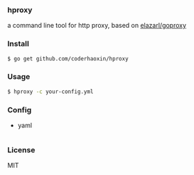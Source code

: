 ### hproxy

a command line tool for http proxy, based on [elazarl/goproxy](https://github.com/elazarl/goproxy)

### Install

```bash
$ go get github.com/coderhaoxin/hproxy
```

### Usage

```bash
$ hproxy -c your-config.yml
```

### Config

* yaml

```yaml
```

### License
MIT
